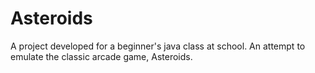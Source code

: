 # Asteroids
A project developed for a beginner's java class at school. An attempt to emulate the classic arcade game, Asteroids.

